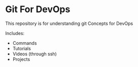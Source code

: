 # Git For DevOps

This repository is for understanding git Concepts for DevOps

Includes:

- Commands
- Tutorials
- Videos (through ssh)
- Projects
